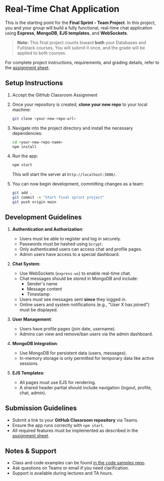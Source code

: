# Real-Time Chat Application

This is the starting point for the **Final Sprint - Team Project**. In this project, you and your group will build a fully functional, real-time chat application using **Express**, **MongoDB**, **EJS templates**, and **WebSockets**.

> **Note:** This final project counts toward **both** your Databases and Fullstack courses. You will submit it once, and the grade will be applied to both courses.

For complete project instructions, requirements, and grading details, refer to the [assignment sheet](https://menglishca.github.io/keyin-course-notes/fullstack/sprints/final-team/).

## Setup Instructions
1. Accept the GitHub Classroom Assignment
2. Once your repository is created, **clone your new repo** to your local machine:  
    ```bash
    git clone <your-new-repo-url>
    ```  
3. Navigate into the project directory and install the necessary dependencies:  
    ```bash
    cd <your-new-repo-name>
    npm install
    ```  
4. Run the app:
    ```bash
    npm start
    ```  
    This will start the server at `http://localhost:3000/`.  

5. You can now begin development, committing changes as a team:
   ```bash
   git add .
   git commit -m "Start final sprint project"
   git push origin main
   ```

## Development Guidelines

1. **Authentication and Authorization**:
   - Users must be able to register and log in securely.
   - Passwords must be hashed using `bcrypt`.
   - Only authenticated users can access chat and profile pages.
   - Admin users have access to a special dashboard.

2. **Chat System**:
   - Use WebSockets (`express-ws`) to enable real-time chat.
   - Chat messages should be stored in MongoDB and include:
     - Sender's name
     - Message content
     - Timestamp
   - Users must see messages sent **since** they logged in.
   - Online users and system notifications (e.g., "User X has joined") must be displayed.

3. **User Management**:
   - Users have profile pages (join date, username).
   - Admins can view and remove/ban users via the admin dashboard.

4. **MongoDB Integration**:
   - Use MongoDB for persistent data (users, messages).
   - In-memory storage is only permitted for temporary data like active sessions.

5. **EJS Templates**:
   - All pages must use EJS for rendering.
   - A shared header partial should include navigation (logout, profile, chat, admin).

## Submission Guidelines
- Submit a link to your **GitHub Classroom repository** via Teams.
- Ensure the app runs correctly with `npm start`.
- All required features must be implemented as described in the [assignment sheet](https://menglishca.github.io/keyin-course-notes/fullstack/sprints/final-team/).


## Notes & Support
- Class and code examples can be found [in the code samples repo](https://github.com/menglishca/keyin-code-samples).
- Ask questions on Teams or email if you need clarification.
- Support is available during lectures and TA hours.
